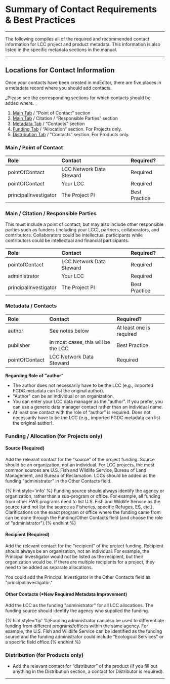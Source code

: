 # Summary of Contact Requirements & Best Practices

---

The following compiles all of the required and recommended contact information for LCC project and product metadata. This information is also listed in the specific metadata sections in the manual.

---

## Locations for Contact Information

Once your contacts have been created in mdEditor, there are five places in a metadata record where you should add contacts.

_Please see the corresponding sections for which contacts should be added where. _

1. [Main Tab](/record/main/record-main-copy.md) / "Point of Contact” section 
2. [Main Tab](/record/main/record-main-copy.md) / Citation / “Responsible Parties” section 
3. [Metadata Tab](/record/main/metadata-tab.md) / “Contacts” section 
4. [Funding Tab](/record/main/funding-tab.md) / “Allocation”  section. For Projects only.
5. [Distribution Tab](/distribution.md) / "Contacts” section. For Products only.

### **Main / Point of Contact**

| Role | Contact |Required?|
| :--- | :--- |:--- |
| pointOfContact | LCC Network Data Steward |Required|
| pointOfContact | Your LCC  | Required |
| principalInvestigator | The Project PI | Best Practice|


### **Main / Citation / Responsible Parties**
This must include a point of contact, but may also include other responsible parties such as funders \(including your LCC\), partners, collaborators, and contributors. Collaborators could be intellectual participants while contributors could be intellectual and financial participants.


| Role | Contact | Required? |
| :--- | :--- | :--- |
| pointofContact | LCC Network Data Steward | Required |
| administrator | Your LCC | Required |
| principalInvestigator | The Project PI | Best Practice|


### **Metadata / Contacts**


| Role | Contact | Required? |
| :--- | :--- |:--- |
| author | See notes below |At least one is required |
| publisher | In most cases, this will be the LCC | Best Practice |
| pointOfContact | LCC Network Data Steward | Required |


**Regarding Role of "author"**
* The author does not necessarily have to be the LCC \(e.g., imported FGDC metadata can list the original author\).
* "Author" can be an individual or an organization.
* You can enter your LCC data manager as the “author”. If you prefer, you can use a generic data manager contact rather than an individual name.
* At least one contact with the role of “author” is required. Does not necessarily have to be the LCC \(e.g., imported FGDC metadata can list the original author\).


### **Funding / Allocation \(for Projects only\)**

#### Source \(Required\)

Add the relevant contact for the “source” of the project funding. Source should be an organization, not an individual. For LCC projects, the most common sources are U.S. Fish and Wildlife Service, Bureau of Land Management, and Bureau of Reclamation. LCCs should be added as the funding "administrator" in the Other Contacts field.

{% hint style='info' %} Funding source should always identify the agency or organization, rather than a sub-program or office. For example, all funding from other FWS programs need to list U.S. Fish and Wildlife Service as the source (and not list the source as Fisheries, specific Refuges, ES, etc.). Clarifications on the exact program or office where the funding came from can be done through the Funding/Other Contacts field (and choose the role of "administrator").{% endhint %}


#### Recipient \(Required\)

Add the relevant contact for the “recipient” of the project funding. Recipient should always be an organization, not an individual. For example, the Principal Investigator would not be listed as the recipient, but their organization would be. If there are multiple recipients for a project, they need to be added as separate allocations.

You could add the Principal Investigator in the Other Contacts field as "principalInvestigator."

#### Other Contacts (*New Required Metadata Improvement)

Add the LCC as the funding "administrator" for all LCC allocations. The funding source should identify the agency who supplied the funding.

{% hint style='tip' %}Funding administrator can also be used to differentiate funding from different programs/offices within the same agency. For example, the U.S. Fish and Wildlife Service can be identified as the funding source and the funding administrator could include "Ecological Services" or a specific field office.{% endhint %}


### **Distribution \(for Products only\)**

* Add the relevant contact for “distributor” of the product \(if you fill out anything in the Distribution section, a contact for Distributor is required\).

---



